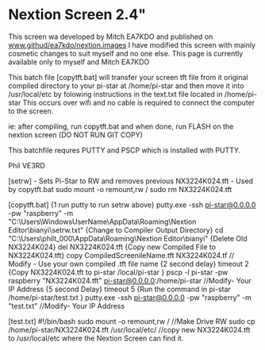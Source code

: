 # Nextion Screen  2.4"
This screen wa developed by Mitch EA7KDO and published on www.githud/ea7kdo/nextion.images
I have modified this screen with mainly cosmetic changes to suit myself and no one else.
This page is currently available only to myself and Mitch EA7KDO

This batch file [copytft.bat] will transfer your screen tft file from it original compiled directory to your pi-star at /home/pi-star
and then move it into /usr/local/etc by folowing instructions in the text.txt file located in /home/pi-star This occurs over wifi and no cable is required to connect the computer to the screen.

ie: after compiling, run copytft.bat and when done, run FLASH on the nextion screen (DO NOT RUN GIT COPY)

This batchfile requres PUTTY and PSCP which is installed with PUTTY.

Phil VE3RD

[setrw] - Sets Pi-Star to RW and removes previous NX3224K024.tft - Used by copytft.bat
sudo mount -o remount,rw /
sudo rm NX3224K024.tft

[copytft.bat] 
{1 run putty to run setrw above}
putty.exe -ssh pi-star@0.0.0.0 -pw "raspberry" -m "C:\Users\WindowsUserName\AppData\Roaming\Nextion Editor\bianyi\setrw.txt"
{Change to Compiler Output Directory}
cd "C:\Users\philt_000\AppData\Roaming\Nextion Editor\bianyi\"
{Delete Old NX3224K024}
del NX3224K024.tft
{Copy new Compiled File to NX3224K024.tft}
copy CompiledScreenileName.tft NX3224K024.tf   // Modify - Use your own compiled .tft file name
{2 second delay}
timeout 2
{Copy NX3224K024.tft to pi-star  /local/pi-star }
pscp -l pi-star -pw raspberry "NX3224K024.tft" pi-star@0.0.0.0:/home/pi-star     //Modify- Your IP Address
{5 second Delay}
timeout 5
{Run the command in pi-star /home/pi-star/test.txt }
putty.exe -ssh pi-star@0.0.0.0 -pw "raspberry" -m "test.txt"                 //Modify- Your IP Address

[test.txt]
#!/bin/bash
sudo mount -o remount,rw /                   //Make Drive RW
sudo cp /home/pi-star/NX3224K024.tft /usr/local/etc/   //copy new NX3224K024.tft  to /usr/local/etc where the Nextion Screen can find it.

